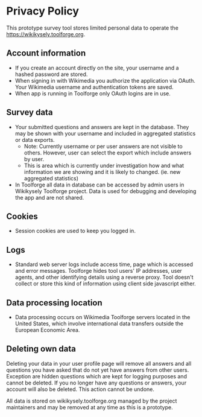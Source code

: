 # Privacy Policy

This prototype survey tool stores limited personal data to operate the https://wikikysely.toolforge.org.

## Account information
- If you create an account directly on the site, your username and a hashed password are stored.
- When signing in with Wikimedia you authorize the application via OAuth. Your Wikimedia username and authentication tokens are saved.
- When app is running in Toolforge only OAuth logins are in use.

## Survey data
- Your submitted questions and answers are kept in the database. They may be shown with your username and included in aggregated statistics or data exports. 
  - Note: Currently username or per user answers are not visible to others. However, user can select the export which include answers by user.
  - This is area which is currently under investigation how and what information we are showing and it is likely to changed. (ie. new aggregated statistics)
- In Toolforge all data in database can be accessed by admin users in Wikikysely Toolforge project. Data is used for debugging and developing the app and are not shared.

## Cookies
- Session cookies are used to keep you logged in.

## Logs
- Standard web server logs include access time, page which is accessed and error messages. Toolforge hides tool users' IP addresses, user agents, and other identifying details using a reverse proxy. Tool doesn't collect or  store this kind of information using client side javascript either.

## Data processing location
- Data processing occurs on Wikimedia Toolforge servers located in the United States, which  involve international data transfers outside the European Economic Area.

## Deleting own data
Deleting your data in your user profile page will remove all answers and all questions you have asked that do not yet have answers from other users. Exception are hidden questions which are kept for logging purposes and cannot be deleted. If you no longer have any questions or answers, your account will also be deleted. This action cannot be undone. 


All data is stored on wikikysely.toolforge.org managed by the project maintainers and may be removed at any time as this is a prototype.
